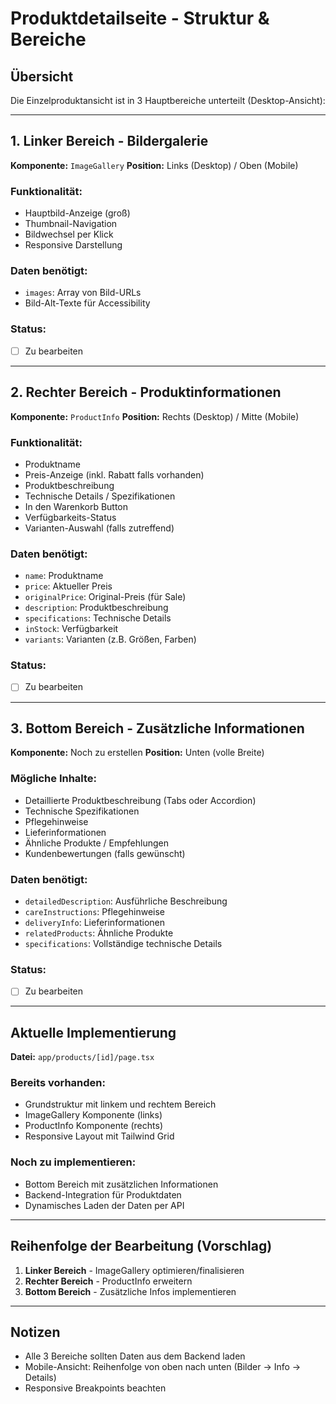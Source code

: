 # Produktdetailseite - Struktur & Bereiche

## Übersicht
Die Einzelproduktansicht ist in 3 Hauptbereiche unterteilt (Desktop-Ansicht):

---

## 1. Linker Bereich - Bildergalerie
**Komponente:** `ImageGallery`
**Position:** Links (Desktop) / Oben (Mobile)

### Funktionalität:
- Hauptbild-Anzeige (groß)
- Thumbnail-Navigation
- Bildwechsel per Klick
- Responsive Darstellung

### Daten benötigt:
- `images`: Array von Bild-URLs
- Bild-Alt-Texte für Accessibility

### Status:
- [ ] Zu bearbeiten

---

## 2. Rechter Bereich - Produktinformationen
**Komponente:** `ProductInfo`
**Position:** Rechts (Desktop) / Mitte (Mobile)

### Funktionalität:
- Produktname
- Preis-Anzeige (inkl. Rabatt falls vorhanden)
- Produktbeschreibung
- Technische Details / Spezifikationen
- In den Warenkorb Button
- Verfügbarkeits-Status
- Varianten-Auswahl (falls zutreffend)

### Daten benötigt:
- `name`: Produktname
- `price`: Aktueller Preis
- `originalPrice`: Original-Preis (für Sale)
- `description`: Produktbeschreibung
- `specifications`: Technische Details
- `inStock`: Verfügbarkeit
- `variants`: Varianten (z.B. Größen, Farben)

### Status:
- [ ] Zu bearbeiten

---

## 3. Bottom Bereich - Zusätzliche Informationen
**Komponente:** Noch zu erstellen
**Position:** Unten (volle Breite)

### Mögliche Inhalte:
- Detaillierte Produktbeschreibung (Tabs oder Accordion)
- Technische Spezifikationen
- Pflegehinweise
- Lieferinformationen
- Ähnliche Produkte / Empfehlungen
- Kundenbewertungen (falls gewünscht)

### Daten benötigt:
- `detailedDescription`: Ausführliche Beschreibung
- `careInstructions`: Pflegehinweise
- `deliveryInfo`: Lieferinformationen
- `relatedProducts`: Ähnliche Produkte
- `specifications`: Vollständige technische Details

### Status:
- [ ] Zu bearbeiten

---

## Aktuelle Implementierung
**Datei:** `app/products/[id]/page.tsx`

### Bereits vorhanden:
- Grundstruktur mit linkem und rechtem Bereich
- ImageGallery Komponente (links)
- ProductInfo Komponente (rechts)
- Responsive Layout mit Tailwind Grid

### Noch zu implementieren:
- Bottom Bereich mit zusätzlichen Informationen
- Backend-Integration für Produktdaten
- Dynamisches Laden der Daten per API

---

## Reihenfolge der Bearbeitung (Vorschlag)
1. **Linker Bereich** - ImageGallery optimieren/finalisieren
2. **Rechter Bereich** - ProductInfo erweitern
3. **Bottom Bereich** - Zusätzliche Infos implementieren

---

## Notizen
- Alle 3 Bereiche sollten Daten aus dem Backend laden
- Mobile-Ansicht: Reihenfolge von oben nach unten (Bilder → Info → Details)
- Responsive Breakpoints beachten
